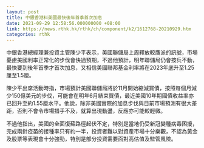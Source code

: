 ```yaml
---
layout: post
title: 中銀香港料美國最快後年首季首次加息
date: 2021-09-29 12:58:56.000000000 +08:00
link: https://news.rthk.hk/rthk/ch/component/k2/1612768-20210929.htm
categories: rthk
---
```


中銀香港總經理兼投資主管陳少平表示，美國聯儲局上周釋放較鷹派的訊號，市場憂慮美國利率正常化的步伐會快過預期，不過他預計，明年聯儲局仍會按兵不動，最快要到後年首季才首次加息，又相信美國聯邦基金利率將在2023年底升至1.25厘至1.5厘。

陳少平出席活動時指，市場預計美國聯儲局將於11月開始縮減買債，按照每個月減少150億美元的步伐，可能會在明年6月結束買債，最近美國10年期國債收益率亦已回升至約1.55厘水平。他說，除非美國實際的加息步伐與目前市場預測有很大差距，否則不會令市場措手不及，就算出現動盪，反應亦可能較輕微。

不過他指出，美國的全面復蘇路徑起伏不定，特別是當地仍受新冠變種病毒困擾，完成兩針疫苗的接種率只有約一半，投資者難以對資產市場十分樂觀，不認為黃金及股票等表現會十分強勁，特別是部分投資需要面對高估值及監管風險。
